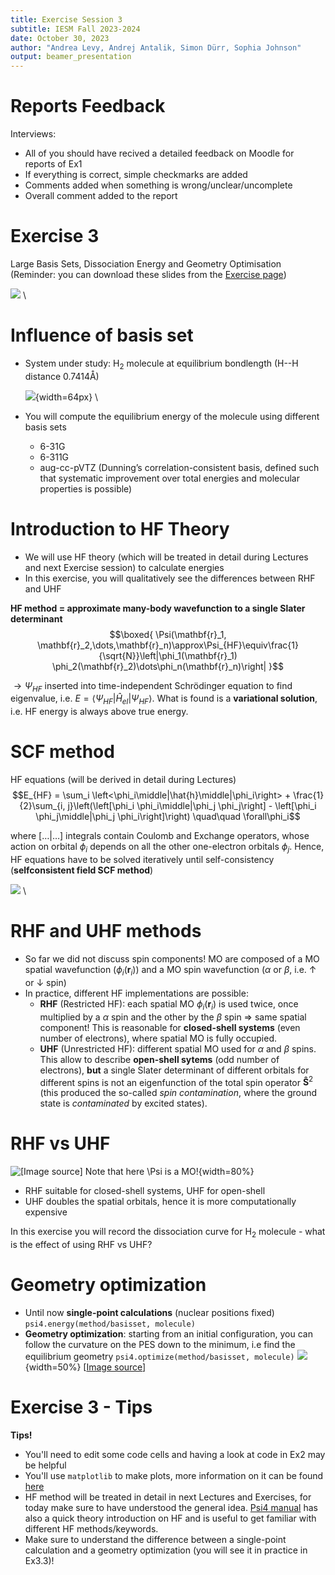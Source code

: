 ```yaml
---
title: Exercise Session 3
subtitle: IESM Fall 2023-2024 
date: October 30, 2023  
author: "Andrea Levy, Andrej Antalik, Simon Dürr, Sophia Johnson" 
output: beamer_presentation
---
```


# Reports Feedback
Interviews:

* All of you should have recived a detailed feedback on Moodle for reports of Ex1
* If everything is correct, simple checkmarks are added
* Comments added when something is wrong/unclear/uncomplete
* Overall comment added to the report

# Exercise 3 
Large Basis Sets, Dissociation Energy and Geometry Optimisation
(Reminder: you can download these slides from the [Exercise page](https://github.com/lcbc-epfl/iesm-public/blob/gh-pages/Exercises/Ex3/Slides_Ex3.md.pdf))

![](/data/iesm/img_slides/Ex3/ex3_goals.png) \

# Influence of basis set 
* System under study: H$_2$ molecule at equilibrium bondlength (H--H distance 0.7414Å)

	![](/data/iesm/img_slides/Ex3/H2mol.png){width=64px} \ 

* You will compute the equilibrium energy of the molecule using different basis sets
	* 6-31G 
	* 6-311G 
	* aug-cc-pVTZ (Dunning’s correlation-consistent basis, defined such that systematic improvement over total energies and molecular properties is possible)


# Introduction to HF Theory
* We will use HF theory (which will be treated in detail during Lectures and next Exercise session) to calculate energies 
* In this exercise, you will qualitatively see the differences between RHF and UHF

**HF method = approximate many-body wavefunction to a single Slater determinant**
$$\boxed{ \Psi(\mathbf{r}_1, \mathbf{r}_2,\dots,\mathbf{r}_n)\approx\Psi_{HF}\equiv\frac{1}{\sqrt{N}}\left|\phi_1(\mathbf{r}_1) \phi_2(\mathbf{r}_2)\dots\phi_n(\mathbf{r}_n)\right| }$$

$\rightarrow \Psi_{HF}$ inserted into time-independent Schrödinger equation to find eigenvalue, i.e. $E = \left<\Psi_{HF}\middle|\hat{H}_{el}\middle|\Psi_{HF}\right>$. What is found is a **variational solution**, i.e. HF energy is always above true energy.

# SCF method

HF equations (will be derived in detail during Lectures)
$$E_{HF} = \sum_i \left<\phi_i\middle|\hat{h}\middle|\phi_i\right> + \frac{1}{2}\sum_{i, j}\left(\left[\phi_i \phi_i\middle|\phi_j \phi_j\right] - \left[\phi_i \phi_j\middle|\phi_j \phi_i\right]\right) \quad\quad \forall\phi_i$$

where $\left[\dots\middle|\dots\right]$ integrals contain Coulomb and Exchange operators, whose action on orbital $\phi_i$ depends on all the other one-electron orbitals $\phi_j$. Hence, HF equations have to be solved iteratively until self-consistency (**selfconsistent field SCF method**)

![](/data/iesm/img_slides/Ex3/SCF_cycle.png) \

# RHF and UHF methods

* So far we did not discuss spin components! MO are composed of a MO spatial wavefunction ($\phi_i(\mathbf{r}_i)$) and a MO spin wavefunction ($\alpha$ or $\beta$, i.e. $\uparrow$ or $\downarrow$ spin)
* In practice, different HF implementations are possible:
	* **RHF** (Restricted HF): each spatial MO $\phi_i(\mathbf{r}_i)$ is used twice, once multiplied by a $\alpha$ spin and the other by the $\beta$ spin $\Rightarrow$ same spatial component! This is reasonable for **closed-shell systems** (even number of electrons), where spatial MO is fully occupied.
	*  **UHF** (Unrestricted HF): different spatial MO used for $\alpha$ and $\beta$ spins. This allow to describe **open-shell sytems** (odd number of electrons), **but** a single Slater determinant of different orbitals for different spins is not an eigenfunction of the total spin operator $\mathbf{\hat{S}}^2$ (this produced the so-called *spin contamination*, where the ground state is *contaminated* by excited states).

# RHF vs UHF

![[[Image source](http://www.chemgapedia.de/vsengine/vlu/vsc/de/ch/15/thc/quantenspek/eprspek/tc060_eprpek.vlu/Page/vsc/de/ch/15/thc/quantenspek/eprspek/mspek_53.vscml.html)] Note that here $\Psi$ is a MO!](/data/iesm/img_slides/Ex3/RHF_UHF.png){width=80%} 

* RHF suitable for closed-shell systems, UHF for open-shell 
* UHF doubles the spatial orbitals, hence it is more computationally expensive

In this exercise you will record the dissociation curve for H$_2$ molecule - what is the effect of using RHF vs UHF?

# Geometry optimization

* Until now **single-point calculations** (nuclear positions fixed)
	`psi4.energy(method/basisset, molecule)`
* **Geometry optimization**: starting from an initial configuration, you can follow the curvature on the PES down to the minimum, i.e find the equilibrium geometry
	`psi4.optimize(method/basisset, molecule)`
![](/data/iesm/img_slides/Ex3/energy_optimization.png){width=50%} [[Image source](https://www.sciencedirect.com/science/article/pii/B9780323902649000234)]

# Exercise 3 - Tips
**Tips!**

* You'll need to edit some code cells and having a look at code in Ex2 may be helpful 
* You'll use `matplotlib` to make plots, more information on it can be found [here](https://matplotlib.org/stable/users/index)
* HF method will be treated in detail in next Lectures and Exercises, for today make sure to have understood the general idea. [Psi4 manual](https://psicode.org/psi4manual/master/scf.html) has also a quick theory introduction on HF and is useful to get familiar with different HF methods/keywords.
* Make sure to understand the difference between a single-point calculation and a geometry optimization (you will see it in practice in Ex3.3)!
